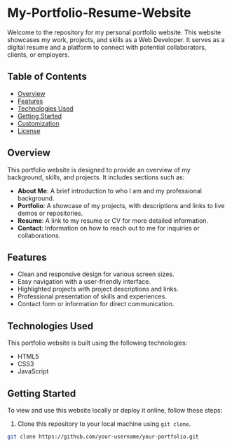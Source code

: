 # My-Portfolio-Resume-Website

Welcome to the repository for my personal portfolio website. This website showcases my work, projects, and skills as a Web Developer. It serves as a digital resume and a platform to connect with potential collaborators, clients, or employers.


## Table of Contents

- [Overview](#overview)
- [Features](#features)
- [Technologies Used](#technologies-used)
- [Getting Started](#getting-started)
- [Customization](#customization)
- [License](#license)

## Overview

This portfolio website is designed to provide an overview of my background, skills, and projects. It includes sections such as:

- **About Me**: A brief introduction to who I am and my professional background.
- **Portfolio**: A showcase of my projects, with descriptions and links to live demos or repositories.
- **Resume**: A link to my resume or CV for more detailed information.
- **Contact**: Information on how to reach out to me for inquiries or collaborations.

## Features

- Clean and responsive design for various screen sizes.
- Easy navigation with a user-friendly interface.
- Highlighted projects with project descriptions and links.
- Professional presentation of skills and experiences.
- Contact form or information for direct communication.

## Technologies Used

This portfolio website is built using the following technologies:

- HTML5
- CSS3
- JavaScript

## Getting Started

To view and use this website locally or deploy it online, follow these steps:

1. Clone this repository to your local machine using `git clone`.

```bash
git clone https://github.com/your-username/your-portfolio.git

